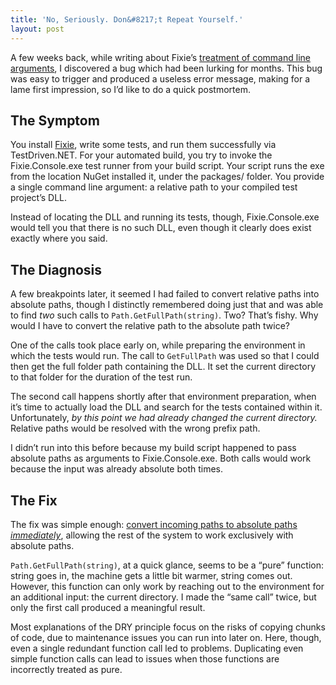 ```yaml
---
title: 'No, Seriously. Don&#8217;t Repeat Yourself.'
layout: post
---
```

A few weeks back, while writing about Fixie&#8217;s [treatment of command line arguments](http://patrick.lioi.net/2013/07/12/by-your-command-line/), I discovered a bug which had been lurking for months. This bug was easy to trigger and produced a useless error message, making for a lame first impression, so I&#8217;d like to do a quick postmortem.

## The Symptom

You install [Fixie](https://www.nuget.org/packages/Fixie), write some tests, and run them successfully via TestDriven.NET. For your automated build, you try to invoke the Fixie.Console.exe test runner from your build script. Your script runs the exe from the location NuGet installed it, under the packages/ folder. You provide a single command line argument: a relative path to your compiled test project&#8217;s DLL.

Instead of locating the DLL and running its tests, though, Fixie.Console.exe would tell you that there is no such DLL, even though it clearly does exist exactly where you said.

## The Diagnosis

A few breakpoints later, it seemed I had failed to convert relative paths into absolute paths, though I distinctly remembered doing just that and was able to find _two_ such calls to `Path.GetFullPath(string)`. Two? That&#8217;s fishy. Why would I have to convert the relative path to the absolute path twice?

One of the calls took place early on, while preparing the environment in which the tests would run. The call to `GetFullPath` was used so that I could then get the full folder path containing the DLL. It set the current directory to that folder for the duration of the test run.

The second call happens shortly after that environment preparation, when it&#8217;s time to actually load the DLL and search for the tests contained within it. Unfortunately, _by this point we had already changed the current directory._ Relative paths would be resolved with the wrong prefix path.

I didn&#8217;t run into this before because my build script happened to pass absolute paths as arguments to Fixie.Console.exe. Both calls would work because the input was already absolute both times.

## The Fix

The fix was simple enough: [convert incoming paths to absolute paths _immediately_](https://github.com/plioi/fixie/commit/104c0c8dda724f6916c364b48b6fb0c17918859a), allowing the rest of the system to work exclusively with absolute paths.

`Path.GetFullPath(string)`, at a quick glance, seems to be a &#8220;pure&#8221; function: string goes in, the machine gets a little bit warmer, string comes out. However, this function can only work by reaching out to the environment for an additional input: the current directory. I made the &#8220;same call&#8221; twice, but only the first call produced a meaningful result.

Most explanations of the DRY principle focus on the risks of copying chunks of code, due to maintenance issues you can run into later on. Here, though, even a single redundant function call led to problems. Duplicating even simple function calls can lead to issues when those functions are incorrectly treated as pure.